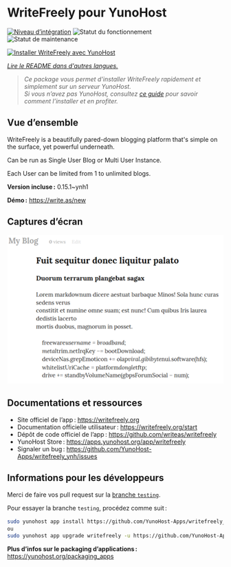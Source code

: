 <!--
Nota bene : ce README est automatiquement généré par <https://github.com/YunoHost/apps/tree/master/tools/readme_generator>
Il NE doit PAS être modifié à la main.
-->

# WriteFreely pour YunoHost

[![Niveau d’intégration](https://dash.yunohost.org/integration/writefreely.svg)](https://ci-apps.yunohost.org/ci/apps/writefreely/) ![Statut du fonctionnement](https://ci-apps.yunohost.org/ci/badges/writefreely.status.svg) ![Statut de maintenance](https://ci-apps.yunohost.org/ci/badges/writefreely.maintain.svg)

[![Installer WriteFreely avec YunoHost](https://install-app.yunohost.org/install-with-yunohost.svg)](https://install-app.yunohost.org/?app=writefreely)

*[Lire le README dans d'autres langues.](./ALL_README.md)*

> *Ce package vous permet d’installer WriteFreely rapidement et simplement sur un serveur YunoHost.*  
> *Si vous n’avez pas YunoHost, consultez [ce guide](https://yunohost.org/install) pour savoir comment l’installer et en profiter.*

## Vue d’ensemble

WriteFreely is a beautifully pared-down blogging platform that's simple on the surface, yet powerful underneath.

Can be run as Single User Blog or Multi User Instance.

Each User can be limited from 1 to unlimited blogs.

**Version incluse :** 0.15.1~ynh1

**Démo :** <https://write.as/new>

## Captures d’écran

![Capture d’écran de WriteFreely](./doc/screenshots/screenshots2.png)

## Documentations et ressources

- Site officiel de l’app : <https://writefreely.org>
- Documentation officielle utilisateur : <https://writefreely.org/start>
- Dépôt de code officiel de l’app : <https://github.com/writeas/writefreely>
- YunoHost Store : <https://apps.yunohost.org/app/writefreely>
- Signaler un bug : <https://github.com/YunoHost-Apps/writefreely_ynh/issues>

## Informations pour les développeurs

Merci de faire vos pull request sur la [branche `testing`](https://github.com/YunoHost-Apps/writefreely_ynh/tree/testing).

Pour essayer la branche `testing`, procédez comme suit :

```bash
sudo yunohost app install https://github.com/YunoHost-Apps/writefreely_ynh/tree/testing --debug
ou
sudo yunohost app upgrade writefreely -u https://github.com/YunoHost-Apps/writefreely_ynh/tree/testing --debug
```

**Plus d’infos sur le packaging d’applications :** <https://yunohost.org/packaging_apps>
